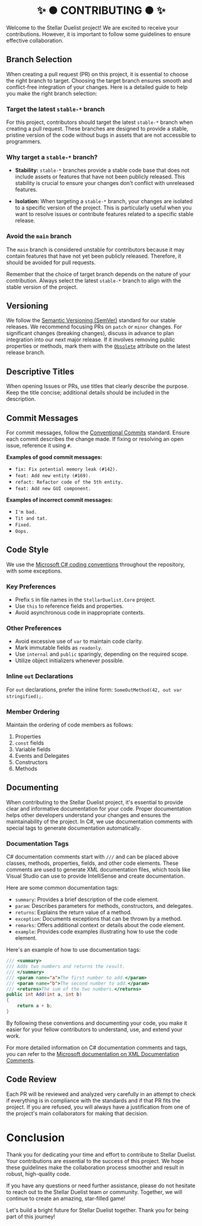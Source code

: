 ﻿<h1 align="center">✨ ● CONTRIBUTING ● ✨</h1>

Welcome to the Stellar Duelist project! We are excited to receive your contributions. However, it is important to follow some guidelines to ensure effective collaboration.

## Branch Selection

When creating a pull request (PR) on this project, it is essential to choose the right branch to target. Choosing the target branch ensures smooth and conflict-free integration of your changes. Here is a detailed guide to help you make the right branch selection:

### Target the latest `stable-*` branch

For this project, contributors should target the latest `stable-*` branch when creating a pull request. These branches are designed to provide a stable, pristine version of the code without bugs in assets that are not accessible to programmers.

### Why target a `stable-*` branch?

- **Stability:** `stable-*` branches provide a stable code base that does not include assets or features that have not been publicly released. This stability is crucial to ensure your changes don't conflict with unreleased features.

- **Isolation:** When targeting a `stable-*` branch, your changes are isolated to a specific version of the project. This is particularly useful when you want to resolve issues or contribute features related to a specific stable release.

### Avoid the `main` branch

The `main` branch is considered unstable for contributors because it may contain features that have not yet been publicly released. Therefore, it should be avoided for pull requests.

Remember that the choice of target branch depends on the nature of your contribution. Always select the latest `stable-*` branch to align with the stable version of the project.

## Versioning

We follow the [Semantic Versioning (SemVer)](https://semver.org/) standard for our stable releases. We recommend focusing PRs on `patch` or `minor` changes. For significant changes (breaking changes), discuss in advance to plan integration into our next major release. If it involves removing public properties or methods, mark them with the [`Obsolete`](https://learn.microsoft.com/en-us/dotnet/api/system.obsoleteattribute?view=net-7.0) attribute on the latest release branch.

## Descriptive Titles

When opening Issues or PRs, use titles that clearly describe the purpose. Keep the title concise; additional details should be included in the description.

## Commit Messages

For commit messages, follow the [Conventional Commits](https://www.conventionalcommits.org/en/v1.0.0/) standard. Ensure each commit describes the change made. If fixing or resolving an open issue, reference it using `#`.

**Examples of good commit messages:**
- `fix: Fix potential memory leak (#142).`
- `feat: Add new entity (#169).`
- `refact: Refactor code of the 5th entity.`
- `feat: Add new GUI component.`

**Examples of incorrect commit messages:**
- `I'm bad.`
- `Tit and tat.`
- `Fixed.`
- `Oops.`

## Code Style

We use the [Microsoft C# coding conventions](https://docs.microsoft.com/en-us/dotnet/csharp/programming-guide/inside-a-program/coding-conventions) throughout the repository, with some exceptions.

### Key Preferences

- Prefix `S` in file names in the `StellarDuelist.Core` project.
- Use `this` to reference fields and properties.
- Avoid asynchronous code in inappropriate contexts.

### Other Preferences

- Avoid excessive use of `var` to maintain code clarity.
- Mark immutable fields as `readonly`.
- Use `internal` and `public` sparingly, depending on the required scope.
- Utilize object initializers whenever possible.

### Inline `out` Declarations

For `out` declarations, prefer the inline form: `SomeOutMethod(42, out var stringified);`.

### Member Ordering

Maintain the ordering of code members as follows:
1. Properties
2. `const` fields
3. Variable fields
4. Events and Delegates
5. Constructors
6. Methods

## Documenting

When contributing to the Stellar Duelist project, it's essential to provide clear and informative documentation for your code. Proper documentation helps other developers understand your changes and ensures the maintainability of the project. In C#, we use documentation comments with special tags to generate documentation automatically.

### Documentation Tags

C# documentation comments start with `///` and can be placed above classes, methods, properties, fields, and other code elements. These comments are used to generate XML documentation files, which tools like Visual Studio can use to provide IntelliSense and create documentation.

Here are some common documentation tags:

- `summary`: Provides a brief description of the code element.
- `param`: Describes parameters for methods, constructors, and delegates.
- `returns`: Explains the return value of a method.
- `exception`: Documents exceptions that can be thrown by a method.
- `remarks`: Offers additional context or details about the code element.
- `example`: Provides code examples illustrating how to use the code element.

Here's an example of how to use documentation tags:

```csharp
/// <summary>
/// Adds two numbers and returns the result.
/// </summary>
/// <param name="a">The first number to add.</param>
/// <param name="b">The second number to add.</param>
/// <returns>The sum of the two numbers.</returns>
public int Add(int a, int b)
{
    return a + b;
}
```

By following these conventions and documenting your code, you make it easier for your fellow contributors to understand, use, and extend your work.

For more detailed information on C# documentation comments and tags, you can refer to the [Microsoft documentation on XML Documentation Comments](https://learn.microsoft.com/en-us/dotnet/csharp/language-reference/xmldoc/recommended-tags).

## Code Review

Each PR will be reviewed and analyzed very carefully in an attempt to check if everything is in compliance with the standards and if that PR fits the project. If you are refused, you will always have a justification from one of the project's main collaborators for making that decision.

# Conclusion

Thank you for dedicating your time and effort to contribute to Stellar Duelist. Your contributions are essential to the success of this project. We hope these guidelines make the collaboration process smoother and result in robust, high-quality code.

If you have any questions or need further assistance, please do not hesitate to reach out to the Stellar Duelist team or community. Together, we will continue to create an amazing, star-filled game!

Let's build a bright future for Stellar Duelist together. Thank you for being part of this journey!
